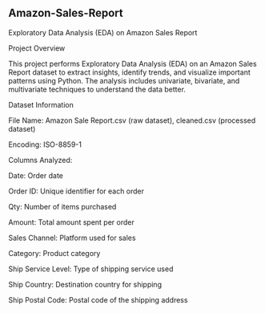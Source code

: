 ## Amazon-Sales-Report
Exploratory Data Analysis (EDA) on Amazon Sales Report

Project Overview

This project performs Exploratory Data Analysis (EDA) on an Amazon Sales Report dataset to extract insights, identify trends, and visualize important patterns using Python. The analysis includes univariate, bivariate, and multivariate techniques to understand the data better.

Dataset Information

File Name: Amazon Sale Report.csv (raw dataset), cleaned.csv (processed dataset)

Encoding: ISO-8859-1

Columns Analyzed:

Date: Order date

Order ID: Unique identifier for each order

Qty: Number of items purchased

Amount: Total amount spent per order

Sales Channel: Platform used for sales

Category: Product category

Ship Service Level: Type of shipping service used

Ship Country: Destination country for shipping

Ship Postal Code: Postal code of the shipping address
